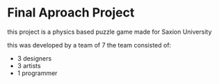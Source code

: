 # Final Aproach Project
this project is a physics based puzzle game made for Saxion University

this was developed by a team of 7
the team consisted of:
- 3 designers
- 3 artists
- 1 programmer
